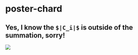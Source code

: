 # poster-chard


## Yes, I know the `$|C_i|$` is outside of the summation, sorry!
<img src="./poster-chard-1.png">


<script src="//yihui.name/js/math-code.js">

</script>

<!-- Just one possible MathJax CDN below. You may use others. -->
<script async
  src="//mathjax.rstudio.com/latest/MathJax.js?config=TeX-MML-AM_CHTML">

</script>
